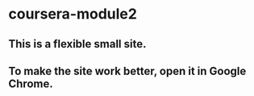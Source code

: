 # coursera-module2
## This is a flexible small site.
## To make the site work better, open it in Google Chrome.
